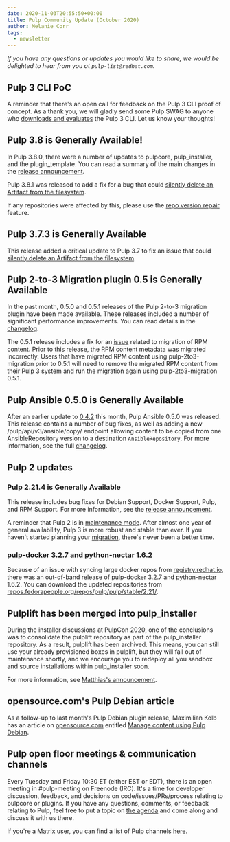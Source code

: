 ```yaml
---
date: 2020-11-03T20:55:50+00:00
title: Pulp Community Update (October 2020)
author: Melanie Corr
tags:
  - newsletter
---
```

<!-- more -->
_If you have any questions or updates you would like to share, we would be delighted to hear from you at `pulp-list@redhat.com`._


## Pulp 3 CLI PoC

A reminder that there's an open call for feedback on the Pulp 3 CLI proof of concept. As a thank you, we will gladly send some Pulp SWAG to anyone who [downloads and evaluates](https://pulpproject.org/2020/09/28/pulp-3-cli-poc-call-for-feedback/) the Pulp 3 CLI. Let us know your thoughts!

## Pulp 3.8 is Generally Available!

In Pulp 3.8.0, there were a number of updates to pulpcore, pulp_installer, and the plugin_template. You can read a summary of the main changes in the [release announcement](https://pulpproject.org/2020/10/20/3.8.0-release-announcement/).

Pulp 3.8.1 was released to add a fix for a bug that could [silently delete an Artifact from the filesystem](https://docs.pulpproject.org/pulpcore/en/3.8.1/changes.html#id1).

If any repositories were affected by this, please use the [repo version repair](https://docs.pulpproject.org/pulpcore/en/3.8.1/workflows/repairing-repository-versions.html?highlight=repo%20version%20repair) feature.

## Pulp 3.7.3 is Generally Available

This release added a critical update to Pulp 3.7 to fix an issue that could [silently delete an Artifact from the filesystem](https://docs.pulpproject.org/pulpcore/en/3.7/changes.html#id1).

## Pulp 2-to-3 Migration plugin 0.5 is Generally Available

In the past month, 0.5.0 and 0.5.1 releases of the Pulp 2-to-3 migration plugin have been made available. These releases included a number of significant performance improvements. You can read details in the [changelog](https://pulp-2to3-migration.readthedocs.io/en/0.5/changes.html).

The 0.5.1 release includes a fix for an [issue](https://pulp-2to3-migration.readthedocs.io/en/latest/changes.html#id1) related to migration of RPM content. Prior to this release, the RPM content metadata was migrated incorrectly. Users that have migrated RPM content using pulp-2to3-migration prior to 0.5.1 will need to remove the migrated RPM content from their Pulp 3 system and run the migration again using pulp-2to3-migration 0.5.1.


## Pulp Ansible 0.5.0 is Generally Available

After an earlier update to [0.4.2](https://www.redhat.com/archives/pulp-list/2020-October/msg00019.html) this month, Pulp Ansible 0.5.0 was released. This release contains a number of bug fixes, as well as adding a new /pulp/api/v3/ansible/copy/ endpoint allowing content to be copied from one AnsibleRepository version to a destination `AnsibleRepository`. For more information, see the full [changelog](https://docs.pulpproject.org/pulp_ansible/en/master/nightly/changes.html#id1).

## Pulp 2 updates

### Pulp 2.21.4 is Generally Available

This release includes bug fixes for Debian Support, Docker Support, Pulp, and RPM Support.
For more information, see the [release announcement](https://pulpproject.org/2020/10/31/pulp-2.4.1-is-generally-available/).

A reminder that Pulp 2 is in [maintenance mode](https://pulpproject.org/2020/06/15/pulp-2-enters-maintenance-mode/). After almost one year of general availability, Pulp 3 is more robust and stable than ever. If you haven't started planning your [migration](https://pulpproject.org/migrate-to-pulp-3/), there's never been a better time.

### pulp-docker 3.2.7 and python-nectar 1.6.2   

Because of an issue with syncing large docker repos from [registry.redhat.io](registry.redhat.io), there was an out-of-band release of pulp-docker 3.2.7 and python-nectar 1.6.2. You can download the updated repositories from [repos.fedorapeople.org/repos/pulp/pulp/stable/2.21/](https://repos.fedorapeople.org/repos/pulp/pulp/stable/2.21/).

## Pulplift has been merged into pulp_installer

During the installer discussions at PulpCon 2020, one of the conclusions was to consolidate the pulplift repository as part of the pulp_installer repository. As a result, pulplift has been archived. This means, you can still use your already provisioned boxes in pulplift, but they will fall out of maintenance shortly, and we encourage you to redeploy all you sandbox and source installations within pulp_installer soon.

For more information, see [Matthias's announcement](https://www.redhat.com/archives/pulp-list/2020-October/msg00040.html).

## opensource.com's Pulp Debian article

As a follow-up to last month's Pulp Debian plugin release, Maximilian Kolb has an article on [opensource.com](https://opensource.com/) entitled [Manage content using Pulp Debian](https://opensource.com/article/20/10/pulp-debian).

## Pulp open floor meetings & communication channels

Every Tuesday and Friday 10:30 ET (either EST or EDT), there is an open meeting in #pulp-meeting on Freenode (IRC).
It's a time for developer discussion, feedback, and decisions on code/issues/PRs/process relating to pulpcore or plugins.
If you have any questions, comments, or feedback relating to Pulp, feel free to put a topic on [the agenda](https://hackmd.io/@pulp/triage/edit) and come along and discuss it with us there.

If you're a Matrix user, you can find a list of Pulp channels [here](https://riot.im/app/#/group/+pulp:matrix.org).
